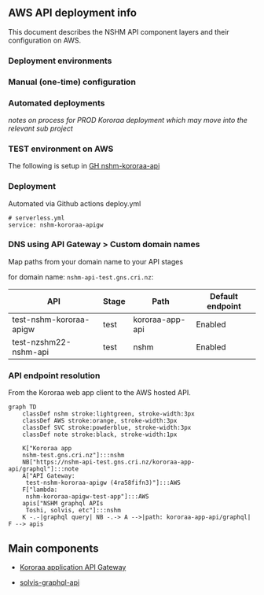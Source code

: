 ## AWS API deployment info

This document describes the NSHM API component layers and their configuration on AWS.

### Deployment environments

### Manual (one-time) configuration 

### Automated deployments

_notes on process for PROD Kororaa deployment which may move into the relevant sub project_

### TEST environment on AWS

The following is setup in [GH nshm-kororaa-api ](./GNS-Science/nshm-kororaa-api)


### Deployment 

Automated via Github actions deploy.yml

```
# serverless.yml
service: nshm-kororaa-apigw
```

### DNS using API Gateway > Custom domain names

Map paths from your domain name to your API stages

for domain name: `nshm-api-test.gns.cri.nz`:


| API                     | Stage | Path             | Default endpoint |
| ----------------------- | ----- | ---------------- | ---------------- |
| test-nshm-kororaa-apigw | test  | kororaa-app-api  | Enabled          |
| test-nzshm22-nshm-api   | test  | nshm             | Enabled          |


### API endpoint resolution

From the Kororaa web app client to the AWS hosted API. 

```mermaid
graph TD
    classDef nshm stroke:lightgreen, stroke-width:3px
    classDef AWS stroke:orange, stroke-width:3px
    classDef SVC stroke:powderblue, stroke-width:3px
    classDef note stroke:black, stroke-width:1px
    
    K["Kororaa app
    nshm-test.gns.cri.nz"]:::nshm
    NB["https://nshm-api-test.gns.cri.nz/kororaa-app-api/graphql"]:::note 
    A["API Gateway:
     test-nshm-kororaa-apigw (4ra58fifn3)"]:::AWS
    F["lambda:
     nshm-kororaa-apigw-test-app"]:::AWS
    apis["NSHM graphql APIs
     Toshi, solvis, etc"]:::nshm
    K -.-|graphql query| NB -.-> A -->|path: kororaa-app-api/graphql| F --> apis

```

## Main components

 - [Kororaa application API Gateway](/nzshm-documentation/component_index/nshm_kororaa_apigw/)

 - [solvis-graphql-api](/nzshm-documentation/component_index/solvis_graphql_api)